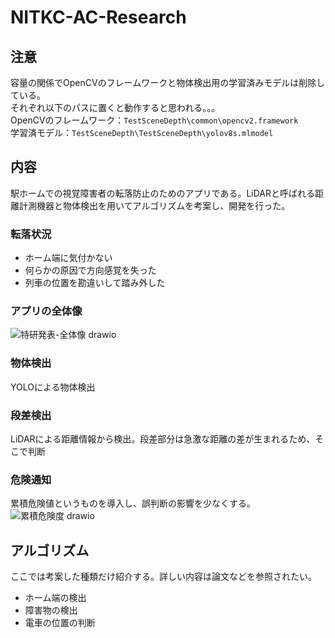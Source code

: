 # NITKC-AC-Research
## 注意
容量の関係でOpenCVのフレームワークと物体検出用の学習済みモデルは削除している。  
それぞれ以下のパスに置くと動作すると思われる。。。  
    OpenCVのフレームワーク：`TestSceneDepth\common\opencv2.framework`  
    学習済モデル：`TestSceneDepth\TestSceneDepth\yolov8s.mlmodel`  
## 内容
駅ホームでの視覚障害者の転落防止のためのアプリである。LiDARと呼ばれる距離計測機器と物体検出を用いてアルゴリズムを考案し、開発を行った。  
### 転落状況
- ホーム端に気付かない
- 何らかの原因で方向感覚を失った
- 列車の位置を勘違いして踏み外した
### アプリの全体像
![特研発表-全体像 drawio](https://github.com/kuroi-git/NITKC-AC-Research/assets/149265808/8d5a51ec-5f99-4d5d-a150-ee2e2924f97d)
### 物体検出
YOLOによる物体検出
### 段差検出
LiDARによる距離情報から検出。段差部分は急激な距離の差が生まれるため、そこで判断
### 危険通知
累積危険値というものを導入し、誤判断の影響を少なくする。
![累積危険度 drawio](https://github.com/kuroi-git/NITKC-AC-Research/assets/149265808/17065e7e-fa7c-400e-b0f3-eb3d6ca96665)
## アルゴリズム
ここでは考案した種類だけ紹介する。詳しい内容は論文などを参照されたい。
- ホーム端の検出
- 障害物の検出
- 電車の位置の判断
